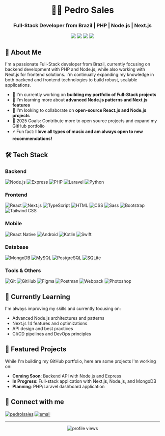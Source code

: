 <h1 align="center">👨‍💻 Pedro Sales</h1>
<h3 align="center">Full-Stack Developer from Brazil | PHP | Node.js | Next.js</h3>

<p align="center">
  <img src="https://img.shields.io/badge/Backend-Node.js-informational?style=flat&logo=node.js&logoColor=white&color=339933"/>
  <img src="https://img.shields.io/badge/Backend-PHP-informational?style=flat&logo=php&logoColor=white&color=777BB4"/>
  <img src="https://img.shields.io/badge/Frontend-Next.js-informational?style=flat&logo=next.js&logoColor=white&color=000000"/>
  <img src="https://img.shields.io/badge/Frontend-React-informational?style=flat&logo=react&logoColor=white&color=61DAFB"/>
</p>

## 🚀 About Me

I'm a passionate Full-Stack developer from Brazil, currently focusing on backend development with PHP and Node.js, while also working with Next.js for frontend solutions. I'm continually expanding my knowledge in both backend and frontend technologies to build robust, scalable applications.

- 🔭 I'm currently working on **building my portfolio of Full-Stack projects**
- 🌱 I'm learning more about **advanced Node.js patterns and Next.js features**
- 👯 I'm looking to collaborate on **open-source React.js and Node.js projects**
- 🎯 2025 Goals: Contribute more to open source projects and expand my GitHub portfolio
- ⚡ Fun fact: **I love all types of music and am always open to new recommendations!**

## 🛠️ Tech Stack

### Backend
![Node.js](https://img.shields.io/badge/-Node.js-05122A?style=flat&logo=node.js)
![Express](https://img.shields.io/badge/-Express-05122A?style=flat&logo=express)
![PHP](https://img.shields.io/badge/-PHP-05122A?style=flat&logo=php)
![Laravel](https://img.shields.io/badge/-Laravel-05122A?style=flat&logo=laravel)
![Python](https://img.shields.io/badge/-Python-05122A?style=flat&logo=python)

### Frontend
![React](https://img.shields.io/badge/-React-05122A?style=flat&logo=react)
![Next.js](https://img.shields.io/badge/-Next.js-05122A?style=flat&logo=next.js)
![TypeScript](https://img.shields.io/badge/-TypeScript-05122A?style=flat&logo=typescript)
![HTML](https://img.shields.io/badge/-HTML-05122A?style=flat&logo=HTML5)
![CSS](https://img.shields.io/badge/-CSS-05122A?style=flat&logo=CSS3&logoColor=1572B6)
![Sass](https://img.shields.io/badge/-Sass-05122A?style=flat&logo=sass)
![Bootstrap](https://img.shields.io/badge/-Bootstrap-05122A?style=flat&logo=bootstrap)
![Tailwind CSS](https://img.shields.io/badge/-Tailwind_CSS-05122A?style=flat&logo=tailwindcss)

### Mobile
![React Native](https://img.shields.io/badge/-React_Native-05122A?style=flat&logo=react)
![Android](https://img.shields.io/badge/-Android-05122A?style=flat&logo=android)
![Kotlin](https://img.shields.io/badge/-Kotlin-05122A?style=flat&logo=kotlin)
![Swift](https://img.shields.io/badge/-Swift-05122A?style=flat&logo=swift)

### Database
![MongoDB](https://img.shields.io/badge/-MongoDB-05122A?style=flat&logo=mongodb)
![MySQL](https://img.shields.io/badge/-MySQL-05122A?style=flat&logo=mysql)
![PostgreSQL](https://img.shields.io/badge/-PostgreSQL-05122A?style=flat&logo=postgresql)
![SQLite](https://img.shields.io/badge/-SQLite-05122A?style=flat&logo=sqlite)

### Tools & Others
![Git](https://img.shields.io/badge/-Git-05122A?style=flat&logo=git)
![GitHub](https://img.shields.io/badge/-GitHub-05122A?style=flat&logo=github)
![Figma](https://img.shields.io/badge/-Figma-05122A?style=flat&logo=figma)
![Postman](https://img.shields.io/badge/-Postman-05122A?style=flat&logo=postman)
![Webpack](https://img.shields.io/badge/-Webpack-05122A?style=flat&logo=webpack)
![Photoshop](https://img.shields.io/badge/-Photoshop-05122A?style=flat&logo=adobephotoshop)

## 🌱 Currently Learning

I'm always improving my skills and currently focusing on:

- Advanced Node.js architectures and patterns
- Next.js 14 features and optimizations
- API design and best practices
- CI/CD pipelines and DevOps principles

## 💼 Featured Projects

While I'm building my GitHub portfolio, here are some projects I'm working on:

- **Coming Soon**: Backend API with Node.js and Express
- **In Progress**: Full-stack application with Next.js, Node.js, and MongoDB
- **Planning**: PHP/Laravel dashboard application

## 🤝 Connect with me

<p align="left">
  <a href="https://linkedin.com/in/pedrolsales" target="_blank">
    <img align="center" src="https://img.shields.io/badge/LinkedIn-0077B5?style=for-the-badge&logo=linkedin&logoColor=white" alt="pedrolsales"/>
  </a>
  <a href="mailto:pedro11sales14@gmail.com">
    <img align="center" src="https://img.shields.io/badge/Gmail-D14836?style=for-the-badge&logo=gmail&logoColor=white" alt="email"/>
  </a>
</p>

---

<p align="center">
  <img src="https://komarev.com/ghpvc/?username=pedrolsales&label=Profile%20views&color=0e75b6&style=flat" alt="profile views" />
</p>

<!-- You can customize this README further by adding your own projects and achievements as you build your portfolio -->
